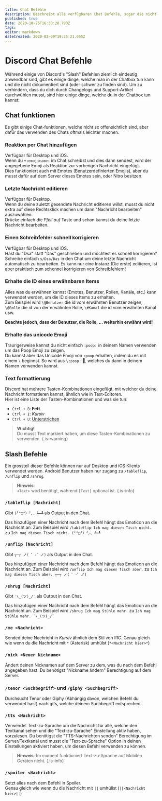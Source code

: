```yaml
---
title: Chat Befehle
description: Beschreibt alle verfügbaren Chat Befehle, sogar die nicht offensichtlichen/nicht dokumentierten
published: true
date: 2020-10-25T16:30:28.793Z
tags: 
editor: markdown
dateCreated: 2020-03-09T19:35:21.065Z
---
```


# Discord Chat Befehle
Während einige von Discord's "Slash" Befehlen ziemlich eindeutig anwendbar sind, gibt es einige dinge, welche man in der Chatbox tun kann und die nicht dokumentiert sind (oder schwer zu finden sind). Um zu verhindern, dass du dich durch Changelogs und Support-Artikel durchwühlen musst, sind hier einige dinge, welche du in der Chatbox tun kannst:

## Chat funktionen
Es gibt einige Chat-funktionen, welche nicht so offensichtlich sind, aber dafür das verwenden des Chats oftmals leichter machen.

### Reaktion per Chat hinzufügen
Verfügbar für Desktop und iOS.  
Wenn du `+:emojiname:` im Chat schreibst und dies dann sendest, wird der angegebene Emoji als Reaktion zur vorherigen Nachricht eingefügt.  
Dies funktioniert auch mit Emotes (Benutzerdefinierten Emojis), aber du musst dafür auf dem Server dieses Emotes sein, oder Nitro besitzen.

### Letzte Nachricht editieren
Verfügbar für Desktop.  
Wenn du deine zuletzt gesendete Nachricht editieren willst, musst du nicht extra auf diese Rechtsklick machen um dann "Nachricht bearbeiten" auszuwählen.  
Drücke einfach die *Pfeil auf* Taste und schon kannst du deine letzte Nachricht bearbeiten.

### Einen Schreibfehler schnell korrigieren
Verfügbar für Desktop und iOS.  
Hast du "Dsa" statt "Das" geschrieben und möchtest es schnell korrigieren? Schreibe einfach `s/Dsa/Das` in den Chat um deine letzte Nachricht automatisch zu bearbeiten. Es kann nur eine Instanz (Die erste) editieren, ist aber praktisch zum schennel korrigieren von Schreibfehlern!

### Erhalte die ID eines erwähnbaren Items
Alles was du erwähnen kannst (Emotes, Benutzer, Rollen, Kanäle, etc.) kann verwendet werden, um die ID dieses Items zu erhalten.  
Zum Beispiel wird `\@Benutzer` die id vom erwähnten Benutzer zeigen, `\@Rolle` die id von der erwähnten Rolle, `\#Kanal` die id vom erwähnten Kanal usw.

**Beachte jedoch, dass der Benutzer, die Rolle, ... weiterhin erwähnt wird!**

### Erhalte das unicode Emoji
Traurigerweise kannst du nicht einfach `:poop:` in deinem Namen verwenden um das Poop Emoji zu zeigen.  
Du kannst aber das Unicode Emoji von `:poop` erhalten, indem du es mit einem `\` beginnst. So wird aus `\:poop:` 💩, welches du dann in deinem Namen verwenden kannst.

### Text formattierung
Discord hat mehrere Tasten-Kombinationen eingefügt, mit welcher du deine Nachricht formatieren kannst, ähnlich wie in Text-Editoren.  
Hier ist eine Liste der Tasten-Kombinationen und was sie tun:
- `Ctrl + B`: **Fett**
- `Ctrl + I`: *Kursiv*
- `Ctrl + U`: <u>Unterstrichen</u>

> **Wichtig!**  
> Du musst Text markiert haben, um diese Tasten-Kombinationen zu verwenden.
{.is-warning}

## Slash Befehle
Ein grossteil dieser Befehle können nur auf Desktop und iOS Klients verwendet werden. Android Benutzer haben nur zugang zu `/tableflip`, `/unflip` und `/shrug`.

> **Hinweis**:  
> `<Text>` wird benötigt, während `[Text]` optional ist.
{.is-info}

### `/tableflip [Nachricht]`
Gibt `(╯°□°）╯︵ ┻━┻` als Output in den Chat.

Das hinzufügen einer Nachricht nach dem Befehl hängt das Emoticon an die Nachricht an.
Zum Beispiel wird `/tableflip Ich mag diesen Tisch nicht.` zu `Ich mag diesen Tisch nicht. (╯°□°）╯︵ ┻━┻`

### `/unflip [Nachricht]`
Gibt `┬─┬ ノ( ゜-゜ノ)` als Output in den Chat.

Das hinzufügen einer Nachricht nach dem Befehl hängt das Emoticon an die Nachricht an.
Zum Beispiel wird `/unflip Ich mag diesen Tisch aber.` zu `Ich mag diesen Tisch aber. ┬─┬ ノ( ゜-゜ノ)`

### `/shrug [Nachricht]`
Gibt `¯\_(ツ)_/¯` als Output in den Chat.

Das hinzufügen einer Nachricht nach dem Befehl hängt das Emoticon an die Nachricht an.
Zum Beispiel wird `/shrug Ich mag Stühle mehr.` zu `Ich mag Stühle mehr. ¯\_(ツ)_/¯`

### `/me <Nachricht>`
Sended deine Nachricht in *Kursiv* ähnlich dem Stil von IRC.
Genau gleich wie wenn du die Nachricht mit `*` (Asterisk) umhülst (`*<Nachricht hier>*`)

### `/nick <Neuer Nickname>`
Ändert deinen Nicknamen auf dem Server zu dem, was du nach dem Befehl angegeben hast.
Du benötigst "Nickname ändern" Berechtigung auf dem Server.

### `/tenor <Suchbegriff>` und `/giphy <Suchbegriff>`
Durchsucht Tenor oder Giphy (Abhängig davon, welchen Befehl du verwendet hast) nach gifs, welche deinem Suchbegriff entsprechen.

### `/tts <Nachricht>`
Verwendet Text-zu-Sprache um die Nachricht für alle, welche den Textkanal sehen und die "Text-zu-Sprache" Einstellung aktiv haben, vorzulesen.
Du benötigst die "TTS-Nachrichten senden" Berechtigung im Server/Textkanal und musst die "Text-zu-Sprache" Option in deinen Einstellungen aktiviert haben, um diesen Befehl verwenden zu können.

> **Hinweis**:
> Im moment funktioniert Text-zu-Sprache auf Mobilen Geräten nicht.
{.is-info}

### `/spoiler <Nachricht>`
Setzt alles nach dem Befehl in Spoiler.  
Genau gleich wie wenn du die Nachricht mit `||` umhüllst (`||<Nachricht hier>||`)